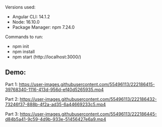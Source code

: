 Versions used:

- Angular CLI: 14.1.2
- Node: 16.10.0
- Package Manager: npm 7.24.0

Commands to run:

- npm init
- npm install
- npm start (http://localhost:3000/)


Demo:
- 

Part 1: 
https://user-images.githubusercontent.com/55496113/222186415-39768340-1116-413d-956d-ef40d5265935.mp4


Part 2:
https://user-images.githubusercontent.com/55496113/222186432-73246f37-888b-4f2a-ad35-6a44669233c5.mp4


Part 3: 
https://user-images.githubusercontent.com/55496113/222186445-d84b5a41-9c59-4d9b-933e-51456427e6a9.mp4


